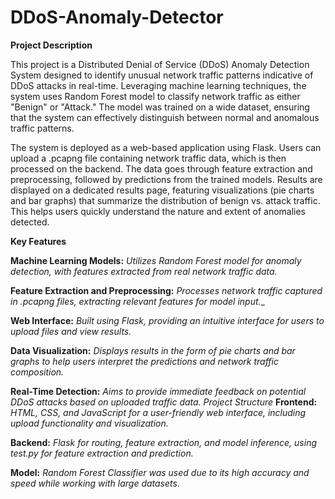 # DDoS-Anomaly-Detector
**Project Description**

This project is a Distributed Denial of Service (DDoS) Anomaly Detection System designed to identify unusual network traffic patterns indicative of DDoS attacks in real-time. Leveraging machine learning techniques, the system uses Random Forest model to classify network traffic as either "Benign" or "Attack." The model was trained on a wide dataset, ensuring that the system can effectively distinguish between normal and anomalous traffic patterns.

The system is deployed as a web-based application using Flask. Users can upload a .pcapng file containing network traffic data, which is then processed on the backend. The data goes through feature extraction and preprocessing, followed by predictions from the trained models. Results are displayed on a dedicated results page, featuring visualizations (pie charts and bar graphs) that summarize the distribution of benign vs. attack traffic. This helps users quickly understand the nature and extent of anomalies detected.

**Key Features**

**Machine Learning Models:** _Utilizes Random Forest model for anomaly detection, with features extracted from real network traffic data._

**Feature Extraction and Preprocessing:** _Processes network traffic captured in .pcapng files, extracting relevant features for model input.__

**Web Interface:** _Built using Flask, providing an intuitive interface for users to upload files and view results._

**Data Visualization:** _Displays results in the form of pie charts and bar graphs to help users interpret the predictions and network traffic composition._

**Real-Time Detection:** _Aims to provide immediate feedback on potential DDoS attacks based on uploaded traffic data.
Project Structure_
**Frontend:** _HTML, CSS, and JavaScript for a user-friendly web interface, including upload functionality and visualization._

**Backend:** _Flask for routing, feature extraction, and model inference, using test.py for feature extraction and prediction._

**Model:** _Random Forest Classifier was used due to its high accuracy and speed while working with large datasets._
